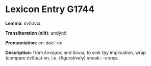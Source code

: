 # Lexicon Entry G1744

**Lemma**: ἐνδύνω

**Transliteration (xlit)**: endýnō

**Pronunciation**: en-doo'-no

**Description**:
from ἔννομος and δύνω; to sink (by implication, wrap (compare ἐνδύω) on, i.e. (figuratively) sneak:--creep.
